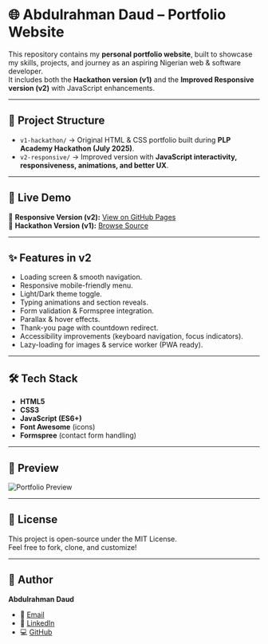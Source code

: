 # 🌐 Abdulrahman Daud – Portfolio Website

This repository contains my **personal portfolio website**, built to showcase my skills, projects, and journey as an aspiring Nigerian web & software developer.  
It includes both the **Hackathon version (v1)** and the **Improved Responsive version (v2)** with JavaScript enhancements.

---

## 📂 Project Structure
- `v1-hackathon/` → Original HTML & CSS portfolio built during **PLP Academy Hackathon (July 2025)**.  
- `v2-responsive/` → Improved version with **JavaScript interactivity, responsiveness, animations, and better UX**.

---

## 🚀 Live Demo
🔗 **Responsive Version (v2):** [View on GitHub Pages](https://<your-username>.github.io/<repo-name>/v2-responsive/)  
📂 **Hackathon Version (v1):** [Browse Source](./v1-hackathon)

---

## ✨ Features in v2
- Loading screen & smooth navigation.  
- Responsive mobile-friendly menu.  
- Light/Dark theme toggle.  
- Typing animations and section reveals.  
- Form validation & Formspree integration.  
- Parallax & hover effects.  
- Thank-you page with countdown redirect.  
- Accessibility improvements (keyboard navigation, focus indicators).  
- Lazy-loading for images & service worker (PWA ready).  

---

## 🛠️ Tech Stack
- **HTML5**  
- **CSS3**  
- **JavaScript (ES6+)**  
- **Font Awesome** (icons)  
- **Formspree** (contact form handling)

---

## 📸 Preview
![Portfolio Preview](./assets/preview.png)

---

## 📄 License
This project is open-source under the MIT License.  
Feel free to fork, clone, and customize!

---

## 👤 Author
**Abdulrahman Daud**  
- 📧 [Email](mailto:okizmaofficial@gmail.com)  
- 💼 [LinkedIn](https://www.linkedin.com/in/daudabdulrahmanokikiola/)  
- 💻 [GitHub](https://github.com/okizman09)
